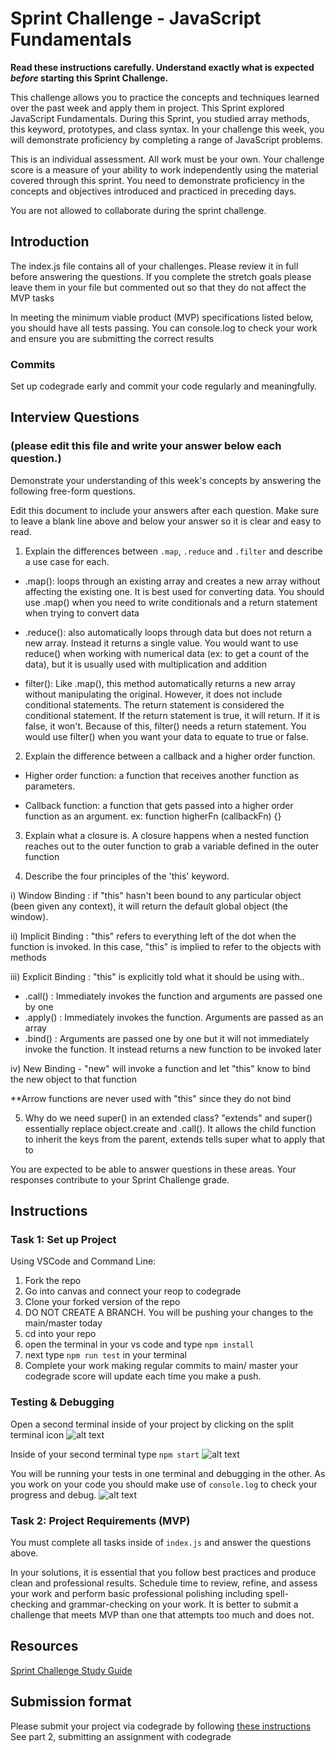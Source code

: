 # Sprint Challenge - JavaScript Fundamentals

**Read these instructions carefully. Understand exactly what is expected _before_ starting this Sprint Challenge.**

This challenge allows you to practice the concepts and techniques learned over the past week and apply them in project. This Sprint explored JavaScript Fundamentals. During this Sprint, you studied array methods, this keyword, prototypes, and class syntax. In your challenge this week, you will demonstrate proficiency by completing a range of JavaScript problems.

This is an individual assessment. All work must be your own. Your challenge score is a measure of your ability to work independently using the material covered through this sprint. You need to demonstrate proficiency in the concepts and objectives introduced and practiced in preceding days.

You are not allowed to collaborate during the sprint challenge. 

## Introduction

The index.js file contains all of your challenges. Please review it in full before answering the questions. If you complete the stretch goals please leave them in your file but commented out so that they do not affect the MVP tasks 

In meeting the minimum viable product (MVP) specifications listed below, you should have all tests passing. You can console.log to check your work and ensure you are submitting the correct results 

### Commits

Set up codegrade early and commit your code regularly and meaningfully. 

## Interview Questions
### (please edit this file and write your answer below each question.)
Demonstrate your understanding of this week's concepts by answering the following free-form questions.

Edit this document to include your answers after each question. Make sure to leave a blank line above and below your answer so it is clear and easy to read.

1. Explain the differences between `.map`, `.reduce` and `.filter` and describe a use case for each. 

- .map(): loops through an existing array and creates a new array without affecting the existing one. It is best used for converting data.  You should use .map() when you need to write conditionals and a return statement when trying to convert data

- .reduce(): also automatically loops through data but does not return a new array. Instead it returns a single value.  You would want to use reduce() when working with numerical data (ex: to get a count of the data), but it is usually used with multiplication and addition

- filter(): Like .map(), this method automatically returns a new array without manipulating the original. However, it does not include conditional statements.  The return statement is considered the conditional statement. If the return statement is true, it will return. If it is false, it won't. Because of this, filter() needs a return statement.  You would use filter() when you want your data to equate to true or false.

2. Explain the difference between a callback and a higher order function.

- Higher order function: a function that receives another function as parameters. 

- Callback function: a function that gets passed into a higher order function as an argument.
ex: function higherFn (callbackFn) {} 

3. Explain what a closure is.
A closure happens when a nested function reaches out to the outer function to grab a variable defined in the outer function

4. Describe the four principles of the 'this' keyword.

i) Window Binding : if "this" hasn't been bound to any particular object (been given any context), it will return the default global object (the window). 

ii) Implicit Binding : "this" refers to everything left of the dot when the function is invoked.  In this case, "this" is implied to refer to the objects with methods

iii) Explicit Binding : "this" is explicitly told what it should be using with..
 - .call() : Immediately invokes the function and arguments are passed one by one
 - .apply() : Immediately invokes the function. Arguments are passed as an array
 - .bind() : Arguments are passed one by one but it will not immediately invoke the function. It instead returns a new function to be invoked later

iv) New Binding - "new" will invoke a function and let "this" know to bind the new object to that function

**Arrow functions are never used with "this" since they do not bind



5. Why do we need super() in an extended class?
"extends" and super() essentially replace object.create and .call(). It allows the child function to inherit the keys from the parent, extends tells super what to apply that to

You are expected to be able to answer questions in these areas. Your responses contribute to your Sprint Challenge grade. 

## Instructions

### Task 1: Set up Project

Using VSCode and Command Line:


1. Fork the repo
2. Go into canvas and connect your reop to codegrade
3. Clone your forked version of the repo
4. DO NOT CREATE A BRANCH. You will be pushing your changes to the main/master today
5. cd into your repo
6. open the terminal in your vs code and type `npm install`
7. next type `npm run test` in your terminal
8. Complete your work making regular commits to main/ master your codegrade score will update each time you make a push.


### Testing & Debugging

Open a second terminal inside of your project by clicking on the split terminal icon
![alt text](assets/split_terminal.png "Split Terminal")

Inside of your second terminal type `npm start` 
![alt text](assets/npm_start.png "type npm start")

You will be running your tests in one terminal and debugging in the other. As you work on your code you should make use of `console.log` to check your progress and debug.
![alt text](assets/tests_debug_terminal_final.png "your terminal should look like this")

### Task 2: Project Requirements (MVP)

You must complete all tasks inside of `index.js` and answer the questions above.

In your solutions, it is essential that you follow best practices and produce clean and professional results. Schedule time to review, refine, and assess your work and perform basic professional polishing including spell-checking and grammar-checking on your work. It is better to submit a challenge that meets MVP than one that attempts too much and does not.

## Resources
 
 [Sprint Challenge Study Guide](https://www.notion.so/bloomtech/Unit-1-Sprint-3-Study-Guide-033a9a00659a4ef98c12eb97e49a6110)

## Submission format

Please submit your project via codegrade by following [these instructions](https://notion.so.bloomtech.BloomTech-Git-Flow-Step-by-step-269f68ae3bf64eb689a8328715a179f9) See part 2, submitting an assignment with codegrade

